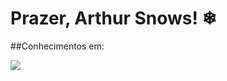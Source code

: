 # Prazer, Arthur Snows! ❄

##Conhecimentos em:
<link rel="stylesheet" type='text/css' href="https://cdn.jsdelivr.net/gh/devicons/devicon@latest/devicon.min.css"/>
<link rel="stylesheet" type='text/css' href="https://cdn.jsdelivr.net/gh/devicons/devicon@latest/devicon.min.css"/>


<img src="https://cdn.jsdelivr.net/gh/devicons/devicon@latest/icons/css3/css3-original.svg" />



<!--
**Tuzinho-cn/Tuzinho-cn** is a ✨ _special_ ✨ repository because its `README.md` (this file) appears on your GitHub profile.


Here are some ideas to get you started:

- 🔭 I’m currently working on ...
- 🌱 I’m currently learning ...
- 👯 I’m looking to collaborate on ...
- 🤔 I’m looking for help with ...
- 💬 Ask me about ...
- 📫 How to reach me: ...
- 😄 Pronouns: ...
- ⚡ Fun fact: ...
-->
